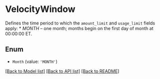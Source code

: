 # VelocityWindow

Defines the time period to which the `amount_limit` and `usage_limit` fields apply: * *MONTH* – one month; months begin on the first day of month at 00:00:00 ET.

## Enum

* `Month` (value: `'MONTH'`)

[[Back to Model list]](../README.md#documentation-for-models) [[Back to API list]](../README.md#documentation-for-api-endpoints) [[Back to README]](../README.md)
